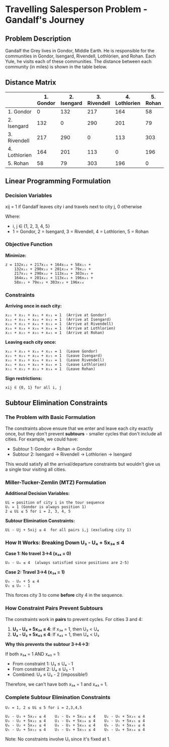 # Travelling Salesperson Problem - Gandalf's Journey

## Problem Description

Gandalf the Grey lives in Gondor, Middle Earth. He is responsible for the communities in Gondor, Isengard, Rivendell, Lothlórien, and Rohan. Each Yule, he visits each of these communities. The distance between each community (in miles) is shown in the table below.

## Distance Matrix

|            | 1. Gondor | 2. Isengard | 3. Rivendell | 4. Lothlorien | 5. Rohan |
|------------|-----------|-------------|--------------|---------------|----------|
| 1. Gondor  |     0     |     132     |     217      |      164      |    58    |
| 2. Isengard|    132    |      0      |     290      |      201      |    79    |
| 3. Rivendell|   217    |     290     |      0       |      113      |   303    |
| 4. Lothlorien| 164     |     201     |     113      |       0       |   196    |
| 5. Rohan   |    58     |      79     |     303      |      196      |    0     |

## Linear Programming Formulation

### Decision Variables

xij = 1 if Gandalf leaves city i and travels next to city j, 0 otherwise

Where:
- i, j ∈ {1, 2, 3, 4, 5}
- 1 = Gondor, 2 = Isengard, 3 = Rivendell, 4 = Lothlorien, 5 = Rohan

### Objective Function

**Minimize:**
```
z = 132x₁₂ + 217x₁₃ + 164x₁₄ + 58x₁₅ +
    132x₂₁ + 290x₂₃ + 201x₂₄ + 79x₂₅ +
    217x₃₁ + 290x₃₂ + 113x₃₄ + 303x₃₅ +
    164x₄₁ + 201x₄₂ + 113x₄₃ + 196x₄₅ +
    58x₅₁ + 79x₅₂ + 303x₅₃ + 196x₅₄
```

### Constraints

**Arriving once in each city:**
```
x₂₁ + x₃₁ + x₄₁ + x₅₁ = 1  (Arrive at Gondor)
x₁₂ + x₃₂ + x₄₂ + x₅₂ = 1  (Arrive at Isengard)
x₁₃ + x₂₃ + x₄₃ + x₅₃ = 1  (Arrive at Rivendell)
x₁₄ + x₂₄ + x₃₄ + x₅₄ = 1  (Arrive at Lothlorien)
x₁₅ + x₂₅ + x₃₅ + x₄₅ = 1  (Arrive at Rohan)
```

**Leaving each city once:**
```
x₁₂ + x₁₃ + x₁₄ + x₁₅ = 1  (Leave Gondor)
x₂₁ + x₂₃ + x₂₄ + x₂₅ = 1  (Leave Isengard)
x₃₁ + x₃₂ + x₃₄ + x₃₅ = 1  (Leave Rivendell)
x₄₁ + x₄₂ + x₄₃ + x₄₅ = 1  (Leave Lothlorien)
x₅₁ + x₅₂ + x₅₃ + x₅₄ = 1  (Leave Rohan)
```

**Sign restrictions:**
```
xij ∈ {0, 1} for all i, j
```

<div style="page-break-before: always;"></div>

## Subtour Elimination Constraints

### The Problem with Basic Formulation

The constraints above ensure that we enter and leave each city exactly once, but they don't prevent **subtours** - smaller cycles that don't include all cities. For example, we could have:
- Subtour 1: Gondor → Rohan → Gondor
- Subtour 2: Isengard → Rivendell → Lothlorien → Isengard

This would satisfy all the arrival/departure constraints but wouldn't give us a single tour visiting all cities.

### Miller-Tucker-Zemlin (MTZ) Formulation

**Additional Decision Variables:**
```
Ui = position of city i in the tour sequence
U₁ = 1 (Gondor is always position 1)
2 ≤ Ui ≤ 5 for i = 2, 3, 4, 5
```

**Subtour Elimination Constraints:**
```
Ui - Uj + 5xij ≤ 4  for all pairs i,j (excluding city 1)
```

### How It Works: Breaking Down U₃ - U₄ + 5x₃₄ ≤ 4

**Case 1: No travel 3→4 (x₃₄ = 0)**
```
U₃ - U₄ ≤ 4  (always satisfied since positions are 2-5)
```

**Case 2: Travel 3→4 (x₃₄ = 1)**
```
U₃ - U₄ + 5 ≤ 4
U₃ ≤ U₄ - 1
```
This forces city 3 to come **before** city 4 in the sequence.

<div style="page-break-before: always;"></div>

### How Constraint Pairs Prevent Subtours

The constraints work in **pairs** to prevent cycles. For cities 3 and 4:

1. **U₃ - U₄ + 5x₃₄ ≤ 4**: If x₃₄ = 1, then U₃ < U₄
2. **U₄ - U₃ + 5x₄₃ ≤ 4**: If x₄₃ = 1, then U₄ < U₃

**Why this prevents the subtour 3→4→3:**

If both x₃₄ = 1 AND x₄₃ = 1:
- From constraint 1: U₃ ≤ U₄ - 1
- From constraint 2: U₄ ≤ U₃ - 1
- Combined: U₃ ≤ U₃ - 2 (impossible!)

Therefore, we can't have both x₃₄ = 1 and x₄₃ = 1.

### Complete Subtour Elimination Constraints

```
U₁ = 1, 2 ≤ Ui ≤ 5 for i = 2,3,4,5

U₂ - U₃ + 5x₂₃ ≤ 4    U₂ - U₄ + 5x₂₄ ≤ 4    U₂ - U₅ + 5x₂₅ ≤ 4
U₃ - U₂ + 5x₃₂ ≤ 4    U₃ - U₄ + 5x₃₄ ≤ 4    U₃ - U₅ + 5x₃₅ ≤ 4
U₄ - U₂ + 5x₄₂ ≤ 4    U₄ - U₃ + 5x₄₃ ≤ 4    U₄ - U₅ + 5x₄₅ ≤ 4
U₅ - U₂ + 5x₅₂ ≤ 4    U₅ - U₃ + 5x₅₃ ≤ 4    U₅ - U₄ + 5x₅₄ ≤ 4
```

Note: No constraints involve U₁ since it's fixed at 1.

<div style="page-break-before: always;"></div>
